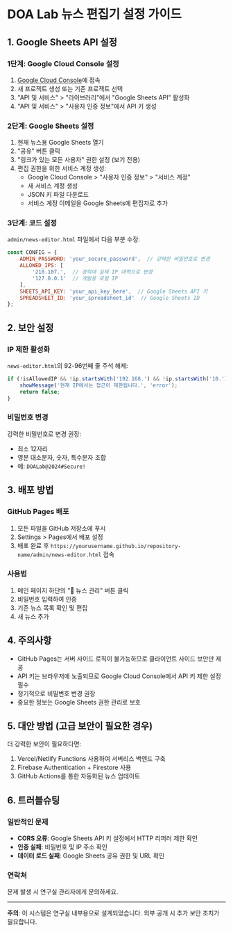 # DOA Lab 뉴스 편집기 설정 가이드

## 1. Google Sheets API 설정

### 1단계: Google Cloud Console 설정
1. [Google Cloud Console](https://console.cloud.google.com/)에 접속
2. 새 프로젝트 생성 또는 기존 프로젝트 선택
3. "API 및 서비스" > "라이브러리"에서 "Google Sheets API" 활성화
4. "API 및 서비스" > "사용자 인증 정보"에서 API 키 생성

### 2단계: Google Sheets 설정
1. 현재 뉴스용 Google Sheets 열기
2. "공유" 버튼 클릭
3. "링크가 있는 모든 사용자" 권한 설정 (보기 전용)
4. 편집 권한을 위한 서비스 계정 생성:
   - Google Cloud Console > "사용자 인증 정보" > "서비스 계정"
   - 새 서비스 계정 생성
   - JSON 키 파일 다운로드
   - 서비스 계정 이메일을 Google Sheets에 편집자로 추가

### 3단계: 코드 설정
`admin/news-editor.html` 파일에서 다음 부분 수정:

```javascript
const CONFIG = {
    ADMIN_PASSWORD: 'your_secure_password',  // 강력한 비밀번호로 변경
    ALLOWED_IPS: [
        '210.107.',  // 경희대 실제 IP 대역으로 변경
        '127.0.0.1'  // 개발용 로컬 IP
    ],
    SHEETS_API_KEY: 'your_api_key_here',  // Google Sheets API 키
    SPREADSHEET_ID: 'your_spreadsheet_id'  // Google Sheets ID
};
```

## 2. 보안 설정

### IP 제한 활성화
`news-editor.html`의 92-96번째 줄 주석 해제:
```javascript
if (!isAllowedIP && !ip.startsWith('192.168.') && !ip.startsWith('10.')) {
    showMessage('현재 IP에서는 접근이 제한됩니다.', 'error');
    return false;
}
```

### 비밀번호 변경
강력한 비밀번호로 변경 권장:
- 최소 12자리
- 영문 대소문자, 숫자, 특수문자 조합
- 예: `DOALab@2024#Secure!`

## 3. 배포 방법

### GitHub Pages 배포
1. 모든 파일을 GitHub 저장소에 푸시
2. Settings > Pages에서 배포 설정
3. 배포 완료 후 `https://yourusername.github.io/repository-name/admin/news-editor.html` 접속

### 사용법
1. 메인 페이지 하단의 "📝 뉴스 관리" 버튼 클릭
2. 비밀번호 입력하여 인증
3. 기존 뉴스 목록 확인 및 편집
4. 새 뉴스 추가

## 4. 주의사항

- GitHub Pages는 서버 사이드 로직이 불가능하므로 클라이언트 사이드 보안만 제공
- API 키는 브라우저에 노출되므로 Google Cloud Console에서 API 키 제한 설정 필수
- 정기적으로 비밀번호 변경 권장
- 중요한 정보는 Google Sheets 권한 관리로 보호

## 5. 대안 방법 (고급 보안이 필요한 경우)

더 강력한 보안이 필요하다면:
1. Vercel/Netlify Functions 사용하여 서버리스 백엔드 구축
2. Firebase Authentication + Firestore 사용
3. GitHub Actions를 통한 자동화된 뉴스 업데이트

## 6. 트러블슈팅

### 일반적인 문제
- **CORS 오류**: Google Sheets API 키 설정에서 HTTP 리퍼러 제한 확인
- **인증 실패**: 비밀번호 및 IP 주소 확인
- **데이터 로드 실패**: Google Sheets 공유 권한 및 URL 확인

### 연락처
문제 발생 시 연구실 관리자에게 문의하세요.

---
**주의**: 이 시스템은 연구실 내부용으로 설계되었습니다. 외부 공개 시 추가 보안 조치가 필요합니다.
